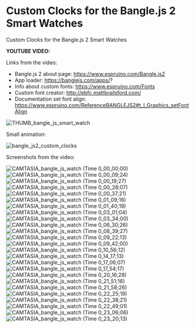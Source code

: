 # Custom Clocks for the Bangle.js 2 Smart Watches
Custom Clocks for the Bangle.js 2 Smart Watches


**YOUTUBE VIDEO:**


Links from the video:
- Bangle.js 2 about page: https://www.espruino.com/Bangle.js2
- App loader: https://banglejs.com/apps/?
- Info about custom fonts: https://www.espruino.com/Fonts
- Custom font creator: http://ebfc.mattbrailsford.com/
- Documentation set font align: https://www.espruino.com/ReferenceBANGLEJS2#t_l_Graphics_setFontAlign



![THUMB_bangle_js_smart_watch](https://github.com/upiir/banglejs2_custom_clocks/assets/117754156/b2bbc321-c4db-4994-bb87-a10a14b4b4f8)



Small animation:

![bangle_js2_custom_clocks](https://github.com/upiir/banglejs2_custom_clocks/assets/117754156/4825862c-8d94-4eb4-944b-0bcda1c2f435)




Screenshots from the video:

![CAMTASIA_bangle_js_watch (Time 0_00_00;00)](https://github.com/upiir/banglejs2_custom_clocks/assets/117754156/1aa6cea6-9ede-466a-86ad-0e4a01a4d20a)
![CAMTASIA_bangle_js_watch (Time 0_00_09;24)](https://github.com/upiir/banglejs2_custom_clocks/assets/117754156/60ab7569-4431-46a1-b999-008b1d102f5c)
![CAMTASIA_bangle_js_watch (Time 0_00_19;27)](https://github.com/upiir/banglejs2_custom_clocks/assets/117754156/0edea9eb-bb73-4f67-9ba4-985d89f31caa)
![CAMTASIA_bangle_js_watch (Time 0_00_28;07)](https://github.com/upiir/banglejs2_custom_clocks/assets/117754156/d1c64276-9526-4b23-8319-40b71649406c)
![CAMTASIA_bangle_js_watch (Time 0_00_37;21)](https://github.com/upiir/banglejs2_custom_clocks/assets/117754156/10f81f61-9715-49a5-833f-dca303cbe2a3)
![CAMTASIA_bangle_js_watch (Time 0_01_09;16)](https://github.com/upiir/banglejs2_custom_clocks/assets/117754156/c30fd8e5-0989-4a89-b307-94dbb0e03791)
![CAMTASIA_bangle_js_watch (Time 0_01_40;19)](https://github.com/upiir/banglejs2_custom_clocks/assets/117754156/d36738e6-0a71-4e06-9610-2129b37a5c8d)
![CAMTASIA_bangle_js_watch (Time 0_03_01;04)](https://github.com/upiir/banglejs2_custom_clocks/assets/117754156/a713ceb0-ea81-46bd-a8ef-03a157bd7c6e)
![CAMTASIA_bangle_js_watch (Time 0_03_34;00)](https://github.com/upiir/banglejs2_custom_clocks/assets/117754156/95e199a1-fdea-4e8e-ad2d-2308d7bca5f0)
![CAMTASIA_bangle_js_watch (Time 0_06_30;26)](https://github.com/upiir/banglejs2_custom_clocks/assets/117754156/4b3a74b6-10bc-4562-ae54-7a414b3bf64e)
![CAMTASIA_bangle_js_watch (Time 0_08_39;27)](https://github.com/upiir/banglejs2_custom_clocks/assets/117754156/f1d7e690-88aa-45f1-a070-7091f0ed9f6b)
![CAMTASIA_bangle_js_watch (Time 0_09_22;13)](https://github.com/upiir/banglejs2_custom_clocks/assets/117754156/496c1bfd-ed2e-4095-b186-59a5a9bab034)
![CAMTASIA_bangle_js_watch (Time 0_09_42;00)](https://github.com/upiir/banglejs2_custom_clocks/assets/117754156/7c137954-6e1f-45bd-9c58-7a7287277221)
![CAMTASIA_bangle_js_watch (Time 0_10_56;12)](https://github.com/upiir/banglejs2_custom_clocks/assets/117754156/11092a67-eaaf-4c45-833c-f925784fc9e6)
![CAMTASIA_bangle_js_watch (Time 0_14_17;13)](https://github.com/upiir/banglejs2_custom_clocks/assets/117754156/475535bd-a92b-432a-8d4b-36f50ff1ce5c)
![CAMTASIA_bangle_js_watch (Time 0_17_06;07)](https://github.com/upiir/banglejs2_custom_clocks/assets/117754156/fb81f170-9cbd-48d5-a409-091c53c98d8d)
![CAMTASIA_bangle_js_watch (Time 0_17_54;17)](https://github.com/upiir/banglejs2_custom_clocks/assets/117754156/00094f94-0689-4523-986f-bee185665e04)
![CAMTASIA_bangle_js_watch (Time 0_20_16;28)](https://github.com/upiir/banglejs2_custom_clocks/assets/117754156/c798f63f-43e9-4f1a-8c57-3ffba0b29aed)
![CAMTASIA_bangle_js_watch (Time 0_21_51;16)](https://github.com/upiir/banglejs2_custom_clocks/assets/117754156/1ebd2a1d-ef9e-40fd-b07f-c62955a2933b)
![CAMTASIA_bangle_js_watch (Time 0_21_58;26)](https://github.com/upiir/banglejs2_custom_clocks/assets/117754156/e174700e-07f3-4b8b-b6df-f04ec9b1edc8)
![CAMTASIA_bangle_js_watch (Time 0_22_25;19)](https://github.com/upiir/banglejs2_custom_clocks/assets/117754156/a7dc4f14-37aa-4a65-9240-4fe173afe2d3)
![CAMTASIA_bangle_js_watch (Time 0_22_38;21)](https://github.com/upiir/banglejs2_custom_clocks/assets/117754156/83712edf-a688-4986-bdc0-5431ba26d771)
![CAMTASIA_bangle_js_watch (Time 0_22_49;01)](https://github.com/upiir/banglejs2_custom_clocks/assets/117754156/783264be-9bf0-4ffe-a101-7ca56f554b28)
![CAMTASIA_bangle_js_watch (Time 0_23_06;06)](https://github.com/upiir/banglejs2_custom_clocks/assets/117754156/40459063-6d47-4265-b6d4-e45dc62c730f)
![CAMTASIA_bangle_js_watch (Time 0_23_20;13)](https://github.com/upiir/banglejs2_custom_clocks/assets/117754156/29c4d8db-9735-4119-91aa-11d91f32d292)
